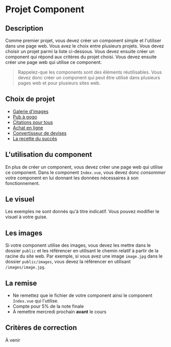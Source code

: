 # Projet Component

## Description
Comme premier projet, vous devez créer un component simple et l'utiliser dans une page web. Vous avez le choix entre plusieurs projets. Vous devez choisir un projet parmi la liste ci-dessous. Vous devez ensuite créer un component qui répond aux critères du projet choisi. Vous devez ensuite créer une page web qui utilise ce component.

> Rappelez-que les components sont des éléments réutilisables. Vous devez donc créer un component qui peut être utilisé dans plusieurs pages web et pour plusieurs sites web.

## Choix de projet

- [Galerie d'images](galerie.md)
- [Pub à gogo](publicite.md)
- [Citations pour tous](citation.md)
- [Achat en ligne](achatarticle.md)
- [Convertisseur de devises](convertisseur.md)
- [La recette du succès](ingredientrecette.md)

## L'utilisation du component

En plus de créer un component, vous devez créer une page web qui utilise ce component. Dans le component `Index.vue`, vous devez donc _consommer_ votre component en lui donnant les données nécessaires à son fonctionnement.

## Le visuel

Les exemples ne sont donnés qu'à titre indicatif. Vous pouvez modifier le visuel à votre guise. 

## Les images

Si votre component utilise des images, vous devez les mettre dans le dossier `public` et les référencer en utilisant le chemin relatif à partir de la racine du site web. Par exemple, si vous avez une image `image.jpg` dans le dossier `public/images`, vous devez la référencer en utilisant `/images/image.jpg`.

## La remise

- Ne remettez que le fichier de votre component ainsi le component `Index.vue` qui l'utilise.
- Compte pour 5% de la note finale
- À remettre mercredi prochain __avant__ le cours

## Critères de correction

À venir